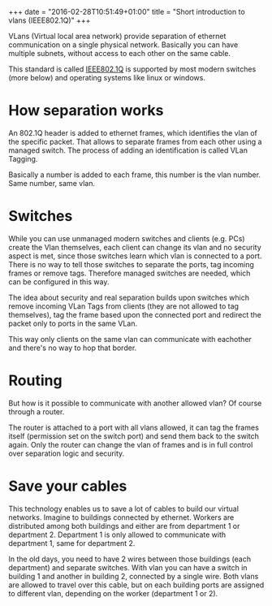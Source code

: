 +++
date = "2016-02-28T10:51:49+01:00"
title = "Short introduction to vlans (IEEE802.1Q)"
+++

VLans (Virtual local area network) provide separation of ethernet communication on a single physical network. Basically you can have multiple subnets, without access to each other on the same cable.

This standard is called [IEEE802.1Q](https://de.wikipedia.org/wiki/IEEE_802.1Q) is supported by most modern switches (more below) and operating systems like linux or windows.


How separation works
====================

An 802.1Q header is added to ethernet frames, which identifies the vlan of the specific packet. That allows to separate frames from each other using a managed switch.
The process of adding an identification is called VLan Tagging.

Basically a number is added to each frame, this number is the vlan number. Same number, same vlan.


Switches
========

While you can use unmanaged modern switches and clients (e.g. PCs) create the Vlan themselves, each client can change its vlan and no security aspect is met, since those switches learn which vlan is connected to a port.
There is no way to tell those switches to separate the ports, tag incoming frames or remove tags. Therefore managed switches are needed, which can be configured in this way.

The idea about security and real separation builds upon switches which remove incoming VLan Tags from clients (they are not allowed to tag themselves),
tag the frame based upon the connected port and redirect the packet only to ports in the same VLan.

This way only clients on the same vlan can communicate with eachother and there's no way to hop that border.


Routing
=======

But how is it possible to communicate with another allowed vlan? Of course through a router.

The router is attached to a port with all vlans allowed, it can tag the frames itself (permission set on the switch port) and send them back to the switch again.
Only the router can change the vlan of frames and is in full control over separation logic and security.

Save your cables
================

This technology enables us to save a lot of cables to build our virtual networks.
Imagine to buildings connected by ethernet. Workers are distributed among both buildings and either are from department 1 or department 2.
Department 1 is only allowed to communicate with department 1, same for department 2.

In the old days, you need to have 2 wires between those buildings (each department) and separate switches.
With vlan you can have a switch in building 1 and another in building 2, connected by a single wire. Both vlans are allowed to travel over this cable, but on each building ports are assigned to different vlan, depending on the worker (department 1 or 2).

